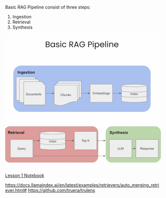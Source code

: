 Basic RAG Pipeline consist of three steps:

1. Ingestion
2. Retrieval
3. Synthesis

![Basic RAG pipeline](./images/basic.png)

[Lesson 1 Notebook](L1-Advanced_RAG_Pipeline.ipynb)

https://docs.llamaindex.ai/en/latest/examples/retrievers/auto_merging_retriever.html#
https://github.com/truera/trulens
